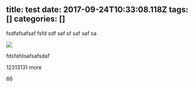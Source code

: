 title: test
date: 2017-09-24T10:33:08.118Z
tags: []
categories: []
---
fsdfafsafsaf
fsfd
sdf
saf
sf
saf
saf
sa


![](/images/image-20170924-202919.png)


fdsfafdsafsafsdaf

12313131
more

66